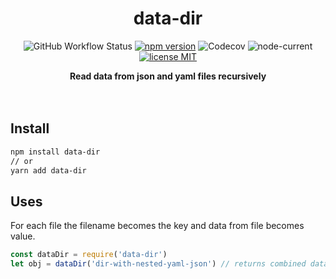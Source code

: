 <h1 align="center">data-dir</h1>
<p align="center">
  <img alt="GitHub Workflow Status" src="https://img.shields.io/github/actions/workflow/status/mohitsinghs/data-dir/main.yml?style=flat-square">
  <a href="https://www.npmjs.com/package/data-dir"><img src="https://img.shields.io/npm/v/data-dir.svg?style=flat-square" alt="npm version"></a>
  <img alt="Codecov" src="https://img.shields.io/codecov/c/gh/mohitsinghs/data-dir?style=flat-square">
  <img alt="node-current" src="https://img.shields.io/node/v/data-dir?style=flat-square">
  <a href="https://github.com/mohitsinghs/data-dir/blob/master/LICENSE"><img src="https://img.shields.io/badge/license-MIT-brightgreen.svg?style=flat-square" alt="license MIT"></a>
</p>
<p align="center">
  <b>Read data from json and yaml files recursively</b><br/>
  <br>
  <br>
</p>

## Install

```sh
npm install data-dir
// or
yarn add data-dir
```

## Uses

For each file the filename becomes the key and data from file becomes value.

```js
const dataDir = require('data-dir')
let obj = dataDir('dir-with-nested-yaml-json') // returns combined data
```
